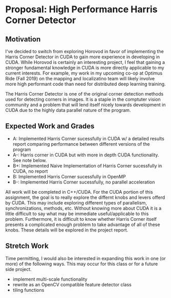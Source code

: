 # Proposal: High Performance Harris Corner Detector

## Motivation 
I've decided to switch from exploring Horovod in favor of implementing
the Harris Corner Detector in CUDA to gain more experience in developing in CUDA. 
While Horovod is certainly an interesting project, I feel that gaining a stronger
fundamental knowledge in CUDA is more directly applicable to my current interests. 
For example, my work in my upcoming co-op at Optimus Ride (Fall 2019) on the 
mapping and localizatino team will likely involve more high performant code than
need for distributed deep learning training. 

The Harris Corner Detector is one of the original corner detection methods used
for detecting corners in images. It is a staple in the comptuter vision community
and a problem that will lend itself nicely towards development in CUDA due to the
highly data parallel nature of the program.

## Expected Work and Grades
- A: Implemented Harris Corner sucessfully in CUDA w/ a detailed results report
comparing performance between different versions of the program
- A-: Harris corner in CUDA but with more in depth CUDA functionality. See note below. 
- B+: Implemented Naive Implementation of Harris Corner sucessfully in CUDA, no report
- B: Implemented Harris Corner sucessfully in OpenMP
- B-: Implemented Harris Corner sucessfully, no parallel acceleration 

All work will be completed in C++/CUDA. For the CUDA portion of this assignment,
the goal is to really explore the differnt knobs and levers offerd by CUDA. This
may include exploring different types of parallelism, synchronizations, methods, 
etc. Without knowing more about CUDA it is a little difficult to say what may 
be immediate useful/applicable to this problem. Furthermore, it is difficult to
know whether Harris Corner itself presents a complicated enough problem to take
advantage of all of these knobs. These details will be explored in the project
report. 

## Stretch Work
Time permitting, I would also be interested in expanding this work in one (or more)
of the following ways. This may occur for this class or for a future side project.
- implement multi-scale functionality 
- rewrite as an OpenCV compatible feature detector class
- tiling functions 
